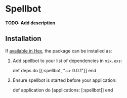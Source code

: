 # Spellbot

**TODO: Add description**

## Installation

If [available in Hex](https://hex.pm/docs/publish), the package can be installed as:

  1. Add spellbot to your list of dependencies in `mix.exs`:

        def deps do
          [{:spellbot, "~> 0.0.1"}]
        end

  2. Ensure spellbot is started before your application:

        def application do
          [applications: [:spellbot]]
        end
